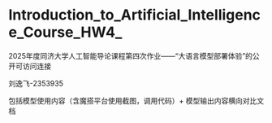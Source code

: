 # Introduction_to_Artificial_Intelligence_Course_HW4_
2025年度同济大学人工智能导论课程第四次作业——“大语言模型部署体验”的公开可访问连接

刘逸飞-2353935

包括模型使用内容（含魔搭平台使用截图，调用代码）+ 模型输出内容横向对比文档
